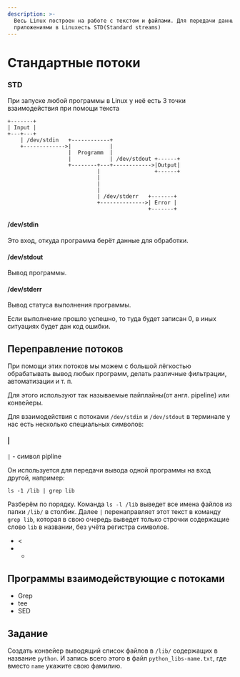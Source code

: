 ```yaml
---
description: >-
  Весь Linux построен на работе с текстом и файлами. Для передачи данных между
  приложениями в Linuxесть STD(Standard streams)
---
```


# Стандартные потоки

### STD

При запуске любой программы в Linux у неё есть 3 точки взаимодействия при помощи текста

```
+-------+
| Input |
+---+---+
    | /dev/stdin   +------------+
    +------------->|            |
                   |  Programm  |
                   |            | /dev/stdout +------+
                   +--------+---+------------>|Output|
                            |                 +------+
                            |
                            |
                            |
                            | /dev/stderr   +-------+
                            +-------------->| Error |
                                            +-------+
```

#### /dev/stdin

Это вход, откуда программа берёт данные для обработки.

#### /dev/stdout

Вывод программы.

#### /dev/stderr

Вывод статуса выполнения программы.

Если выполнение прошло успешно, то туда будет записан 0, в иных ситуациях будет дан код ошибки.



## Переправление потоков

При помощи этих потоков мы можем с большой лёгкостью обрабатывать вывод любых программ, делать различные фильтрации, автоматизации и т. п.

Для этого используют так называемые пайплайны(от англ. pipeline) или конвейеры.

Для взаимодействия с потоками `/dev/stdin` и `/dev/stdout` в терминале у нас есть несколько специальных символов:

#### |

`|` - символ pipline

Он используется для передачи вывода одной программы на вход другой, например:

```
ls -1 /lib | grep lib
```

Разберём по порядку. Команда `ls -l /lib` выведет все имена файлов из папки `/lib/` в столбик. Далее `|` перенаправляет этот текст в команду `grep lib`, которая в свою очередь выведет только строчки содержащие слово `lib` в названии, без учёта регистра символов.

* <
*
  *

## Программы взаимодействующие с потоками

* Grep
* tee
* SED

## Задание

Создать конвейер выводящий список файлов в `/lib/` содержащих в название `python`. И запись всего этого в файл `python_libs-name.txt`, где вместо `name` укажите свою фамилию.
